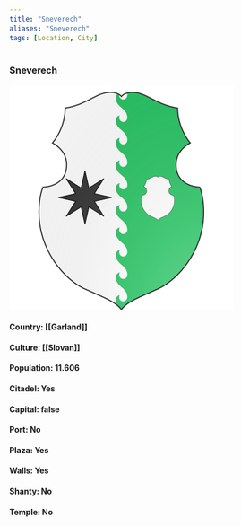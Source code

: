 ```yaml
---
title: "Sneverech"
aliases: "Sneverech"
tags: [Location, City]
---
```

### Sneverech
![](attachment/7c88d9e5b12bdab4cb010f9e803f0202.svg)

#### Country: [[Garland]]

#### Culture: [[Slovan]]

#### Population: 11.606

#### Citadel: Yes

#### Capital: false

#### Port: No

#### Plaza: Yes

#### Walls: Yes

#### Shanty: No

#### Temple: No

